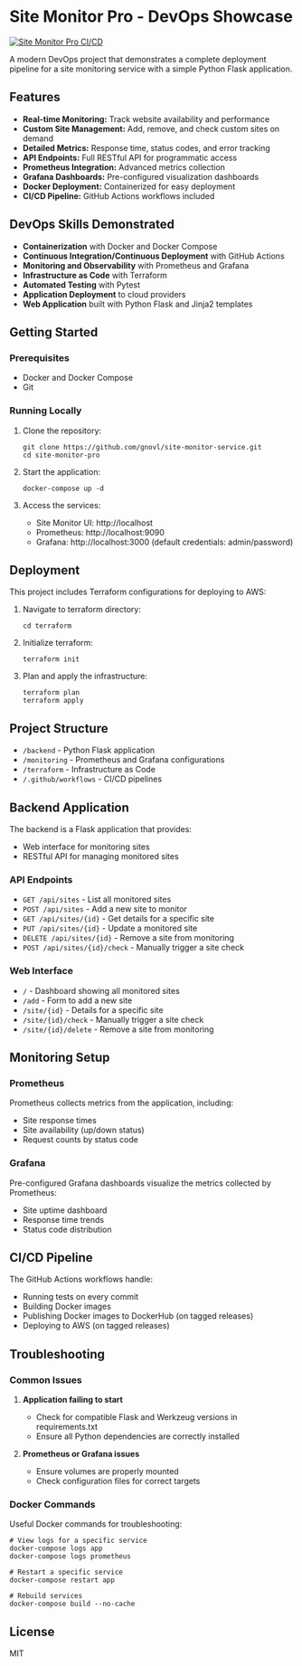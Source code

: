# Site Monitor Pro - DevOps Showcase

[![Site Monitor Pro CI/CD](https://github.com/gnovl/site-monitor-service/actions/workflows/ci-cd.yml/badge.svg)](https://github.com/gnovl/site-monitor-service/actions/workflows/ci-cd.yml)

A modern DevOps project that demonstrates a complete deployment pipeline for a site monitoring service with a simple Python Flask application.

## Features

- **Real-time Monitoring:** Track website availability and performance
- **Custom Site Management:** Add, remove, and check custom sites on demand
- **Detailed Metrics:** Response time, status codes, and error tracking
- **API Endpoints:** Full RESTful API for programmatic access
- **Prometheus Integration:** Advanced metrics collection
- **Grafana Dashboards:** Pre-configured visualization dashboards
- **Docker Deployment:** Containerized for easy deployment
- **CI/CD Pipeline:** GitHub Actions workflows included

## DevOps Skills Demonstrated

- **Containerization** with Docker and Docker Compose
- **Continuous Integration/Continuous Deployment** with GitHub Actions
- **Monitoring and Observability** with Prometheus and Grafana
- **Infrastructure as Code** with Terraform
- **Automated Testing** with Pytest
- **Application Deployment** to cloud providers
- **Web Application** built with Python Flask and Jinja2 templates

## Getting Started

### Prerequisites

- Docker and Docker Compose
- Git

### Running Locally

1. Clone the repository:

   ```
   git clone https://github.com/gnovl/site-monitor-service.git
   cd site-monitor-pro
   ```

2. Start the application:

   ```
   docker-compose up -d
   ```

3. Access the services:
   - Site Monitor UI: http://localhost
   - Prometheus: http://localhost:9090
   - Grafana: http://localhost:3000 (default credentials: admin/password)

## Deployment

This project includes Terraform configurations for deploying to AWS:

1. Navigate to terraform directory:

   ```
   cd terraform
   ```

2. Initialize terraform:

   ```
   terraform init
   ```

3. Plan and apply the infrastructure:
   ```
   terraform plan
   terraform apply
   ```

## Project Structure

- `/backend` - Python Flask application
- `/monitoring` - Prometheus and Grafana configurations
- `/terraform` - Infrastructure as Code
- `/.github/workflows` - CI/CD pipelines

## Backend Application

The backend is a Flask application that provides:

- Web interface for monitoring sites
- RESTful API for managing monitored sites

### API Endpoints

- `GET /api/sites` - List all monitored sites
- `POST /api/sites` - Add a new site to monitor
- `GET /api/sites/{id}` - Get details for a specific site
- `PUT /api/sites/{id}` - Update a monitored site
- `DELETE /api/sites/{id}` - Remove a site from monitoring
- `POST /api/sites/{id}/check` - Manually trigger a site check

### Web Interface

- `/` - Dashboard showing all monitored sites
- `/add` - Form to add a new site
- `/site/{id}` - Details for a specific site
- `/site/{id}/check` - Manually trigger a site check
- `/site/{id}/delete` - Remove a site from monitoring

## Monitoring Setup

### Prometheus

Prometheus collects metrics from the application, including:

- Site response times
- Site availability (up/down status)
- Request counts by status code

### Grafana

Pre-configured Grafana dashboards visualize the metrics collected by Prometheus:

- Site uptime dashboard
- Response time trends
- Status code distribution

## CI/CD Pipeline

The GitHub Actions workflows handle:

- Running tests on every commit
- Building Docker images
- Publishing Docker images to DockerHub (on tagged releases)
- Deploying to AWS (on tagged releases)

## Troubleshooting

### Common Issues

1. **Application failing to start**

   - Check for compatible Flask and Werkzeug versions in requirements.txt
   - Ensure all Python dependencies are correctly installed

2. **Prometheus or Grafana issues**
   - Ensure volumes are properly mounted
   - Check configuration files for correct targets

### Docker Commands

Useful Docker commands for troubleshooting:

```
# View logs for a specific service
docker-compose logs app
docker-compose logs prometheus

# Restart a specific service
docker-compose restart app

# Rebuild services
docker-compose build --no-cache
```

## License

MIT
